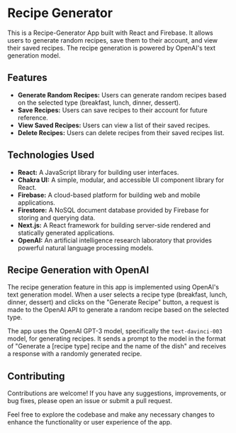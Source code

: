 # Recipe Generator

This is a Recipe-Generator App built with React and Firebase. It allows users to generate random recipes, save them to their account, and view their saved recipes. The recipe generation is powered by OpenAI's text generation model.

## Features

- **Generate Random Recipes:** Users can generate random recipes based on the selected type (breakfast, lunch, dinner, dessert).
- **Save Recipes:** Users can save recipes to their account for future reference.
- **View Saved Recipes:** Users can view a list of their saved recipes.
- **Delete Recipes:** Users can delete recipes from their saved recipes list.

## Technologies Used

- **React:** A JavaScript library for building user interfaces.
- **Chakra UI:** A simple, modular, and accessible UI component library for React.
- **Firebase:** A cloud-based platform for building web and mobile applications.
- **Firestore:** A NoSQL document database provided by Firebase for storing and querying data.
- **Next.js:** A React framework for building server-side rendered and statically generated applications.
- **OpenAI:** An artificial intelligence research laboratory that provides powerful natural language processing models.

## Recipe Generation with OpenAI

The recipe generation feature in this app is implemented using OpenAI's text generation model. When a user selects a recipe type (breakfast, lunch, dinner, dessert) and clicks on the "Generate Recipe" button, a request is made to the OpenAI API to generate a random recipe based on the selected type.

The app uses the OpenAI GPT-3 model, specifically the `text-davinci-003` model, for generating recipes. It sends a prompt to the model in the format of "Generate a [recipe type] recipe and the name of the dish" and receives a response with a randomly generated recipe.

## Contributing

Contributions are welcome! If you have any suggestions, improvements, or bug fixes, please open an issue or submit a pull request.

Feel free to explore the codebase and make any necessary changes to enhance the functionality or user experience of the app.


